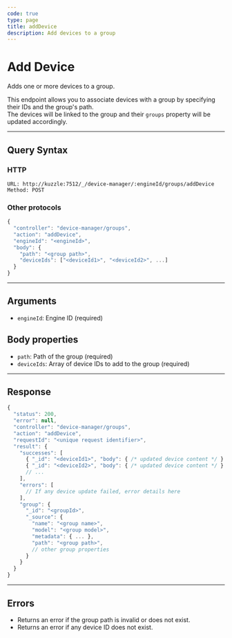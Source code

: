 ```yaml
---
code: true
type: page
title: addDevice
description: Add devices to a group
---
```


# Add Device

Adds one or more devices to a group.

This endpoint allows you to associate devices with a group by specifying their IDs and the group's path.  
The devices will be linked to the group and their `groups` property will be updated accordingly.

---

## Query Syntax

### HTTP

```http
URL: http://kuzzle:7512/_/device-manager/:engineId/groups/addDevice
Method: POST
```

### Other protocols

```js
{
  "controller": "device-manager/groups",
  "action": "addDevice",
  "engineId": "<engineId>",
  "body": {
    "path": "<group path>",
    "deviceIds": ["<deviceId1>", "<deviceId2>", ...]
  }
}
```

---

## Arguments

- `engineId`: Engine ID (required)

## Body properties

- `path`: Path of the group (required)
- `deviceIds`: Array of device IDs to add to the group (required)

---

## Response

```js
{
  "status": 200,
  "error": null,
  "controller": "device-manager/groups",
  "action": "addDevice",
  "requestId": "<unique request identifier>",
  "result": {
    "successes": [
      { "_id": "<deviceId1>", "body": { /* updated device content */ } },
      { "_id": "<deviceId2>", "body": { /* updated device content */ } }
      // ...
    ],
    "errors": [
      // If any device update failed, error details here
    ],
    "group": {
      "_id": "<groupId>",
      "_source": {
        "name": "<group name>",
        "model": "<group model>",
        "metadata": { ... },
        "path": "<group path>",
        // other group properties
      }
    }
  }
}
```

---

## Errors

- Returns an error if the group path is invalid or does not exist.
- Returns an error if any device ID does not exist.